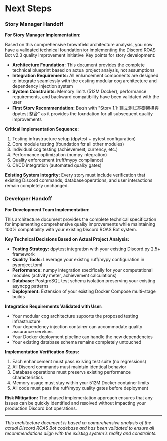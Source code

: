 # Next Steps

### Story Manager Handoff

**For Story Manager Implementation:**

Based on this comprehensive brownfield architecture analysis, you now have a validated technical foundation for implementing the Discord ROAS Bot v2.3 quality improvement initiative. Key points for story development:

- **Architecture Foundation:** This document provides the complete technical blueprint based on actual project analysis, not assumptions
- **Integration Requirements:** All enhancement components are designed to integrate seamlessly with the existing modular cog architecture and dependency injection system
- **System Constraints:** Memory limits (512M Docker), performance requirements, and backward compatibility have been validated with the user
- **First Story Recommendation:** Begin with "Story 1.1: 建立測試基礎架構與 dpytest 整合" as it provides the foundation for all subsequent quality improvements

**Critical Implementation Sequence:**
1. Testing infrastructure setup (dpytest + pytest configuration)
2. Core module testing (foundation for all other modules)
3. Individual cog testing (achievement, currency, etc.)
4. Performance optimization (numpy integration)
5. Quality enforcement (ruff/mypy compliance)
6. CI/CD integration (automated quality gates)

**Existing System Integrity:** Every story must include verification that existing Discord commands, database operations, and user interactions remain completely unchanged.

### Developer Handoff

**For Development Team Implementation:**

This architecture document provides the complete technical specification for implementing comprehensive quality improvements while maintaining 100% compatibility with your existing Discord ROAS Bot system.

**Key Technical Decisions Based on Actual Project Analysis:**
- **Testing Strategy:** dpytest integration with your existing Discord.py 2.5+ framework
- **Quality Tools:** Leverage your existing ruff/mypy configuration in pyproject.toml
- **Performance:** numpy integration specifically for your computational modules (activity meter, achievement calculations)
- **Database:** PostgreSQL test schema isolation preserving your existing asyncpg patterns
- **Deployment:** Extension of your existing Docker Compose multi-stage builds

**Integration Requirements Validated with User:**
- Your modular cog architecture supports the proposed testing infrastructure
- Your dependency injection container can accommodate quality assurance services
- Your Docker deployment pipeline can handle the new dependencies
- Your existing database schema remains completely untouched

**Implementation Verification Steps:**
1. Each enhancement must pass existing test suite (no regressions)
2. All Discord commands must maintain identical behavior
3. Database operations must preserve existing performance characteristics
4. Memory usage must stay within your 512M Docker container limits
5. All code must pass the ruff/mypy quality gates before deployment

**Risk Mitigation:** The phased implementation approach ensures that any issues can be quickly identified and resolved without impacting your production Discord bot operations.

---

*This architecture document is based on comprehensive analysis of the actual Discord ROAS Bot codebase and has been validated to ensure all recommendations align with the existing system's reality and constraints.*
